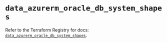 # `data_azurerm_oracle_db_system_shapes`

Refer to the Terraform Registry for docs: [`data_azurerm_oracle_db_system_shapes`](https://registry.terraform.io/providers/hashicorp/azurerm/4.27.0/docs/data-sources/oracle_db_system_shapes).
